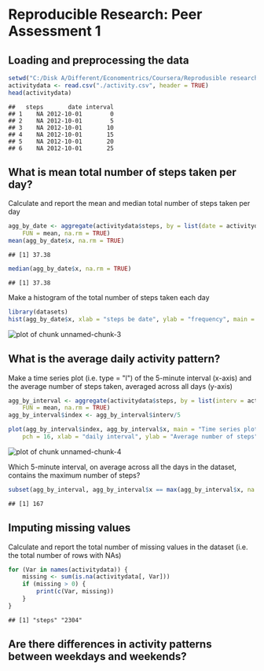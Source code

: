 # Reproducible Research: Peer Assessment 1


## Loading and preprocessing the data


```r
setwd("C:/Disk A/Different/Economentrics/Coursera/Reprodusible research")
activitydata <- read.csv("./activity.csv", header = TRUE)
head(activitydata)
```

```
##   steps       date interval
## 1    NA 2012-10-01        0
## 2    NA 2012-10-01        5
## 3    NA 2012-10-01       10
## 4    NA 2012-10-01       15
## 5    NA 2012-10-01       20
## 6    NA 2012-10-01       25
```


## What is mean total number of steps taken per day?

Calculate and report the mean and median total number of steps taken per day

```r
agg_by_date <- aggregate(activitydata$steps, by = list(date = activitydata$date), 
    FUN = mean, na.rm = TRUE)
mean(agg_by_date$x, na.rm = TRUE)
```

```
## [1] 37.38
```

```r
median(agg_by_date$x, na.rm = TRUE)
```

```
## [1] 37.38
```

Make a histogram of the total number of steps taken each day

```r
library(datasets)
hist(agg_by_date$x, xlab = "steps be date", ylab = "frequency", main = "Histogram of total number of steps taken each day")
```

![plot of chunk unnamed-chunk-3](figure/unnamed-chunk-3.png) 


## What is the average daily activity pattern?

Make a time series plot (i.e. type = "l") of the 5-minute interval (x-axis) and the average number of steps taken, averaged across all days (y-axis)

```r
agg_by_interval <- aggregate(activitydata$steps, by = list(interv = activitydata$interval), 
    FUN = mean, na.rm = TRUE)
agg_by_interval$index <- agg_by_interval$interv/5

plot(agg_by_interval$index, agg_by_interval$x, main = "Time series plot", type = "l", 
    pch = 16, xlab = "daily interval", ylab = "Average number of steps")
```

![plot of chunk unnamed-chunk-4](figure/unnamed-chunk-4.png) 


Which 5-minute interval, on average across all the days in the dataset, contains the maximum number of steps?

```r
subset(agg_by_interval, agg_by_interval$x == max(agg_by_interval$x, na.rm = TRUE))$index
```

```
## [1] 167
```


## Imputing missing values
Calculate and report the total number of missing values in the dataset (i.e. the total number of rows with NAs)

```r
for (Var in names(activitydata)) {
    missing <- sum(is.na(activitydata[, Var]))
    if (missing > 0) {
        print(c(Var, missing))
    }
}
```

```
## [1] "steps" "2304"
```




## Are there differences in activity patterns between weekdays and weekends?
